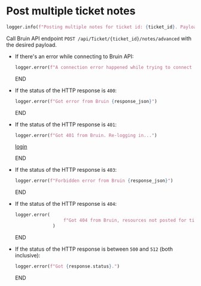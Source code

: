 # Post multiple ticket notes

```python
logger.info(f"Posting multiple notes for ticket id: {ticket_id}. Payload {json.dumps(payload)}")
```

Call Bruin API endpoint `POST /api/Ticket/{ticket_id}/notes/advanced` with the desired payload.

* If there's an error while connecting to Bruin API:
  ```python
  logger.error(f"A connection error happened while trying to connect to Bruin API -> {e}")
  ```
  END

* If the status of the HTTP response is `400`:
  ```python
  logger.error(f"Got error from Bruin {response_json}")
  ```
  END

* If the status of the HTTP response is `401`:
  ```python
  logger.error(f"Got 401 from Bruin. Re-logging in...")
  ```
  [login](../../clients/bruin_client/login.md)

  END

* If the status of the HTTP response is `403`:
  ```python
  logger.error(f"Forbidden error from Bruin {response_json}")
  ```
  END

* If the status of the HTTP response is `404`:
  ```python
  logger.error(
                    f"Got 404 from Bruin, resources not posted for ticket_id {ticket_id} with payload {payload}"
                )
  ```
  END

* If the status of the HTTP response is between `500` and `512` (both inclusive):
  ```python
  logger.error(f"Got {response.status}.")
  ```
  END